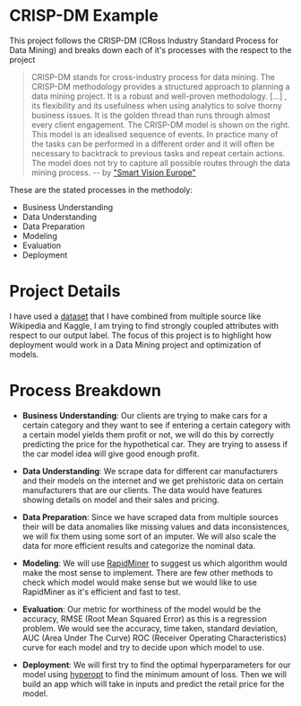 # CRISP-DM Example

This project follows the CRISP-DM (CRoss Industry Standard Process for Data Mining) and breaks down each of it's processes with the respect to the project

> CRISP-DM stands for cross-industry process for data mining. The CRISP-DM methodology provides a structured approach to planning a data mining project. It is a robust and well-proven methodology. [...] , its flexibility and its usefulness when using analytics to solve thorny business issues. It is the golden thread than runs through almost every client engagement. The CRISP-DM model is shown on the right.
> This model is an idealised sequence of events. In practice many of the tasks can be performed in a different order and it will often be necessary to backtrack to previous tasks and repeat certain actions. The model does not try to capture all possible routes through the data mining process.
> -- by ["Smart Vision Europe"](https://www.sv-europe.com/crisp-dm-methodology/)

These are the stated processes in the methodoly:

- Business Understanding
- Data Understanding
- Data Preparation
- Modeling
- Evaluation
- Deployment

# Project Details

I have used a [dataset](https://raw.githubusercontent.com/S-Mann/hyperparameter_optimization/master/dataset/dataset.csv) that I have combined from multiple source like Wikipedia and Kaggle, I am trying to find strongly coupled attributes with respect to our output label. The focus of this project is to highlight how deployment would work in a Data Mining project and optimization of models.

# Process Breakdown

- **Business Understanding**:
  Our clients are trying to make cars for a certain category and they want to see if entering a certain category with a certain model yields them profit or not, we will do this by correctly predicting the price for the hypothetical car. They are trying to assess if the car model idea will give good enough profit.

- **Data Understanding**:
  We scrape data for different car manufacturers and their models on the internet and we get prehistoric data on certain manufacturers that are our clients. The data would have features showing details on model and their sales and pricing.

- **Data Preparation**:
  Since we have scraped data from multiple sources their will be data anomalies like missing values and data inconsistences, we will fix them using some sort of an imputer. We will also scale the data for more efficient results and categorize the nominal data.

- **Modeling**:
  We will use [RapidMiner](https://rapidminer.com/) to suggest us which algorithm would make the most sense to implement. There are few other methods to check which model would make sense but we would like to use RapidMiner as it's efficient and fast to test.

- **Evaluation**:
  Our metric for worthiness of the model would be the accuracy, RMSE (Root Mean Squared Error) as this is a regression problem. We would see the accuracy, time taken, standard deviation, AUC (Area Under The Curve) ROC (Receiver Operating Characteristics) curve for each model and try to decide upon which model to use.

- **Deployment**:
  We will first try to find the optimal hyperparameters for our model using [hyperopt](http://hyperopt.github.io/hyperopt/) to find the minimum amount of loss. Then we will build an app which will take in inputs and predict the retail price for the model.
